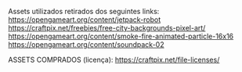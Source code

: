 Assets utilizados retirados dos seguintes links: 
https://opengameart.org/content/jetpack-robot
https://craftpix.net/freebies/free-city-backgrounds-pixel-art/
https://opengameart.org/content/smoke-fire-animated-particle-16x16
https://opengameart.org/content/soundpack-02

ASSETS COMPRADOS (licença): 
https://craftpix.net/file-licenses/